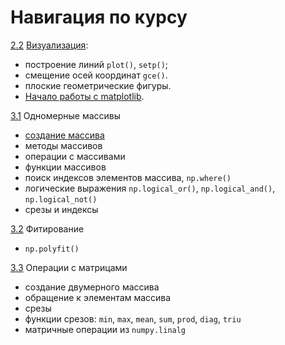 # Навигация по курсу

[2.2](/2._Обработка_табличных_данных_и_их_визуализация_в_Python/2.2_Задача._Построение_графиков_функций_и_рисование_плоских_фигур.ipynb) 
[Визуализация](/2._Обработка_табличных_данных_и_их_визуализация_в_Python/readme.md):
* построение линий `plot()`, `setp()`; 
* смещение осей координат `gce()`. 
* плоские геометрические фигуры.
* [Начало работы с matplotlib](/2._Обработка_табличных_данных_и_их_визуализация_в_Python/matplotlib.ipynb).

[3.1](3._Матрицы_и_векторы_в_Python/3.1_Задача._О_движении_по_различным_участкам_дороги.ipynb)
Одномерные массивы
* [создание массива](3._Матрицы_и_векторы_в_Python/numpy_array_creation.ipynb)
* методы массивов
* операции с массивами
* функции массивов
* поиск индексов элементов массива, `np.where()`
* логические выражения `np.logical_or()`, `np.logical_and()`, `np.logical_not()`
* срезы и индексы

[3.2](/3._Матрицы_и_векторы_в_Python/3.2_Задача_О_выстреле_из_пушки.ipynb)
Фитирование
* `np.polyfit()`

[3.3](3._Матрицы_и_векторы_в_Python/3.3_Задача_Операции_c_матрицами.ipynb)
Операции с матрицами
* создание двумерного массива
* обращение к элементам массива
* срезы
* функции срезов: `min`, `max`, `mean`, `sum`, `prod`, `diag`, `triu`
* матричные операции из `numpy.linalg`
